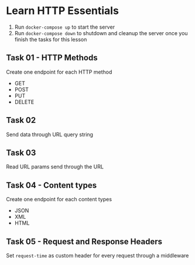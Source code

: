 # Learn HTTP Essentials

1. Run `docker-compose up` to start the server
2. Run `docker-compose down` to shutdown and cleanup the server once you finish the tasks for this lesson

## Task 01 - HTTP Methods

Create one endpoint for each HTTP method

- GET
- POST
- PUT
- DELETE

## Task 02

Send data through URL query string

## Task 03

Read URL params send through the URL

## Task 04 - Content types

Create one endpoint for each content types

- JSON
- XML
- HTML

## Task 05 - Request and Response Headers

Set `request-time` as custom header for every request through a middleware
